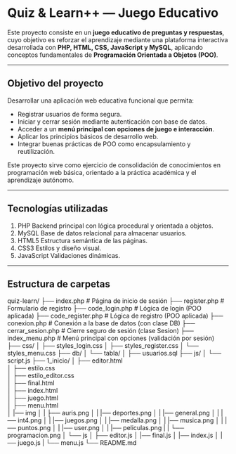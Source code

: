 # Quiz & Learn++ — Juego Educativo

Este proyecto consiste en un **juego educativo de preguntas y respuestas**, cuyo objetivo es reforzar el aprendizaje mediante una plataforma interactiva desarrollada con **PHP, HTML, CSS, JavaScript y MySQL**, aplicando conceptos fundamentales de **Programación Orientada a Objetos (POO)**.

---

## Objetivo del proyecto

Desarrollar una aplicación web educativa funcional que permita:

- Registrar usuarios de forma segura.
- Iniciar y cerrar sesión mediante autenticación con base de datos.
- Acceder a un **menú principal con opciones de juego e interacción**.
- Aplicar los principios básicos de desarrollo web.
- Integrar buenas prácticas de POO como encapsulamiento y reutilización.

Este proyecto sirve como ejercicio de consolidación de conocimientos en programación web básica, orientado a la práctica académica y el aprendizaje autónomo.

---

## Tecnologías utilizadas

1. PHP         Backend principal con lógica procedural y orientada a objetos. 
2. MySQL       Base de datos relacional para almacenar usuarios. 
3. HTML5       Estructura semántica de las páginas. 
4. CSS3        Estilos y diseño visual. 
5. JavaScript  Validaciones dinámicas. 

---

## Estructura de carpetas

quiz-learn/
├── index.php             # Página de inicio de sesión
├── register.php          # Formulario de registro
├── code_login.php        # Lógica de login (POO aplicada)
├── code_register.php     # Lógica de registro (POO aplicada)
├── conexion.php          # Conexión a la base de datos (con clase DB)
├── cerrar_sesion.php     # Cierre seguro de sesión (clase Sesion)
├── index_menu.php        # Menú principal con opciones (validación por sesión)
├── css/
│   ├── styles_login.css
│   ├── styles_register.css
│   └── styles_menu.css
├── db/
│   └── tabla/
│       ├── usuarios.sql
├── js/
│   └── script.js
├── 1_inicio/
│   ├── editor.html     
│   ├── estilo.css     
│   ├── estilo_editor.css     
│   ├── final.html       
│   ├── index.html     
│   ├── juego.html       
│   ├── menu.html       
│   |── img
│   |    ├── auris.png
│   |    |── deportes.png
│   |    |── general.png
│   |    |── int4.png
│   |    |── juegos.png
│   |    |── medalla.png
│   |    |── musica.png
│   |    |── puntos.png
│   |    |── user.png
│   |    |── peliculas.png
|   |    └── programacion.png
│   └── js
│        ├── editor.js
│        |── final.js
│        |── index.js
│        |── juego.js
|        └── menu.js
└── README.md

